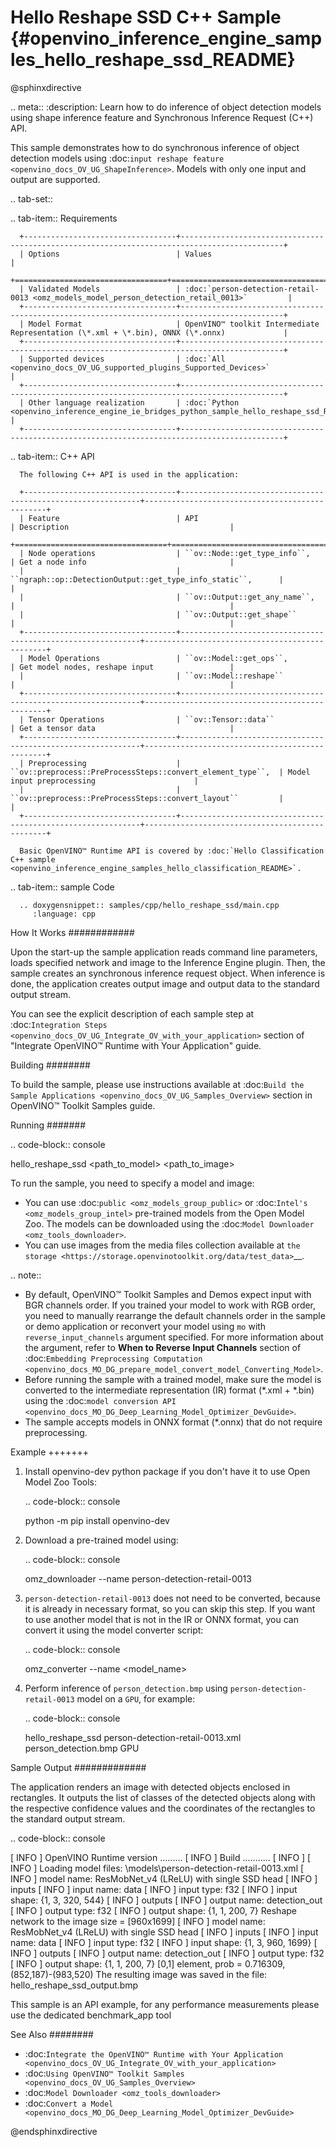 # Hello Reshape SSD C++ Sample {#openvino_inference_engine_samples_hello_reshape_ssd_README}

@sphinxdirective

.. meta::
   :description: Learn how to do inference of object 
                 detection models using shape inference feature and Synchronous 
                 Inference Request (C++) API.


This sample demonstrates how to do synchronous inference of object detection models using :doc:`input reshape feature <openvino_docs_OV_UG_ShapeInference>`.
Models with only one input and output are supported.

.. tab-set::

   .. tab-item:: Requirements 

      +----------------------------------+---------------------------------------------------------------------------------------------+
      | Options                          | Values                                                                                      |
      +==================================+=============================================================================================+
      | Validated Models                 | :doc:`person-detection-retail-0013 <omz_models_model_person_detection_retail_0013>`         |
      +----------------------------------+---------------------------------------------------------------------------------------------+
      | Model Format                     | OpenVINO™ toolkit Intermediate Representation (\*.xml + \*.bin), ONNX (\*.onnx)             |
      +----------------------------------+---------------------------------------------------------------------------------------------+
      | Supported devices                | :doc:`All <openvino_docs_OV_UG_supported_plugins_Supported_Devices>`                        |
      +----------------------------------+---------------------------------------------------------------------------------------------+
      | Other language realization       | :doc:`Python <openvino_inference_engine_ie_bridges_python_sample_hello_reshape_ssd_README>` |
      +----------------------------------+---------------------------------------------------------------------------------------------+

   .. tab-item:: C++ API 

      The following C++ API is used in the application:

      +----------------------------------+-------------------------------------------------------------+------------------------------------------------+
      | Feature                          | API                                                         | Description                                    |
      +==================================+=============================================================+================================================+
      | Node operations                  | ``ov::Node::get_type_info``,                                | Get a node info                                |
      |                                  | ``ngraph::op::DetectionOutput::get_type_info_static``,      |                                                |
      |                                  | ``ov::Output::get_any_name``,                               |                                                |
      |                                  | ``ov::Output::get_shape``                                   |                                                |
      +----------------------------------+-------------------------------------------------------------+------------------------------------------------+
      | Model Operations                 | ``ov::Model::get_ops``,                                     | Get model nodes, reshape input                 |
      |                                  | ``ov::Model::reshape``                                      |                                                |
      +----------------------------------+-------------------------------------------------------------+------------------------------------------------+
      | Tensor Operations                | ``ov::Tensor::data``                                        | Get a tensor data                              |
      +----------------------------------+-------------------------------------------------------------+------------------------------------------------+
      | Preprocessing                    | ``ov::preprocess::PreProcessSteps::convert_element_type``,  | Model input preprocessing                      |
      |                                  | ``ov::preprocess::PreProcessSteps::convert_layout``         |                                                |
      +----------------------------------+-------------------------------------------------------------+------------------------------------------------+

      Basic OpenVINO™ Runtime API is covered by :doc:`Hello Classification C++ sample <openvino_inference_engine_samples_hello_classification_README>`.

   .. tab-item:: sample Code

      .. doxygensnippet:: samples/cpp/hello_reshape_ssd/main.cpp 
         :language: cpp


How It Works
############

Upon the start-up the sample application reads command line parameters, loads specified network and image to the Inference
Engine plugin. Then, the sample creates an synchronous inference request object. When inference is done, the application creates output image and output data to the standard output stream.

You can see the explicit description of each sample step at :doc:`Integration Steps <openvino_docs_OV_UG_Integrate_OV_with_your_application>` section of "Integrate OpenVINO™ Runtime with Your Application" guide.

Building
########

To build the sample, please use instructions available at :doc:`Build the Sample Applications <openvino_docs_OV_UG_Samples_Overview>` section in OpenVINO™ Toolkit Samples guide.

Running
#######

.. code-block:: console
   
   hello_reshape_ssd <path_to_model> <path_to_image> <device>

To run the sample, you need to specify a model and image:

- You can use :doc:`public <omz_models_group_public>` or :doc:`Intel's <omz_models_group_intel>` pre-trained models from the Open Model Zoo. The models can be downloaded using the :doc:`Model Downloader <omz_tools_downloader>`.
- You can use images from the media files collection available at `the storage <https://storage.openvinotoolkit.org/data/test_data>`__.

.. note::
  
   - By default, OpenVINO™ Toolkit Samples and Demos expect input with BGR channels order. If you trained your model to work with RGB order, you need to manually rearrange the default channels order in the sample or demo application or reconvert your model using ``mo`` with ``reverse_input_channels`` argument specified. For more information about the argument, refer to **When to Reverse Input Channels** section of :doc:`Embedding Preprocessing Computation <openvino_docs_MO_DG_prepare_model_convert_model_Converting_Model>`.
   - Before running the sample with a trained model, make sure the model is converted to the intermediate representation (IR) format (\*.xml + \*.bin) using the :doc:`model conversion API <openvino_docs_MO_DG_Deep_Learning_Model_Optimizer_DevGuide>`.
   - The sample accepts models in ONNX format (\*.onnx) that do not require preprocessing.

Example
+++++++

1. Install openvino-dev python package if you don't have it to use Open Model Zoo Tools:

   .. code-block:: console
      
      python -m pip install openvino-dev

2. Download a pre-trained model using:

   .. code-block:: console
      
      omz_downloader --name person-detection-retail-0013

3. ``person-detection-retail-0013`` does not need to be converted, because it is already in necessary format, so you can skip this step. If you want to use another model that is not in the IR or ONNX format, you can convert it using the model converter script:

   .. code-block:: console
      
      omz_converter --name <model_name>

4. Perform inference of ``person_detection.bmp`` using ``person-detection-retail-0013`` model on a ``GPU``, for example:
   
   .. code-block:: console
      
      hello_reshape_ssd person-detection-retail-0013.xml person_detection.bmp GPU

Sample Output
#############

The application renders an image with detected objects enclosed in rectangles. It outputs the list of classes of the detected objects along with the respective confidence values and the coordinates of the rectangles to the standard output stream.

.. code-block:: console
   
   [ INFO ] OpenVINO Runtime version ......... <version>
   [ INFO ] Build ........... <build>
   [ INFO ]
   [ INFO ] Loading model files: \models\person-detection-retail-0013.xml
   [ INFO ] model name: ResMobNet_v4 (LReLU) with single SSD head
   [ INFO ]     inputs
   [ INFO ]         input name: data
   [ INFO ]         input type: f32
   [ INFO ]         input shape: {1, 3, 320, 544}
   [ INFO ]     outputs
   [ INFO ]         output name: detection_out
   [ INFO ]         output type: f32
   [ INFO ]         output shape: {1, 1, 200, 7}
   Reshape network to the image size = [960x1699]
   [ INFO ] model name: ResMobNet_v4 (LReLU) with single SSD head
   [ INFO ]     inputs
   [ INFO ]         input name: data
   [ INFO ]         input type: f32
   [ INFO ]         input shape: {1, 3, 960, 1699}
   [ INFO ]     outputs
   [ INFO ]         output name: detection_out
   [ INFO ]         output type: f32
   [ INFO ]         output shape: {1, 1, 200, 7}
   [0,1] element, prob = 0.716309,    (852,187)-(983,520)
   The resulting image was saved in the file: hello_reshape_ssd_output.bmp
   
   This sample is an API example, for any performance measurements please use the dedicated benchmark_app tool

See Also
########

- :doc:`Integrate the OpenVINO™ Runtime with Your Application <openvino_docs_OV_UG_Integrate_OV_with_your_application>`
- :doc:`Using OpenVINO™ Toolkit Samples <openvino_docs_OV_UG_Samples_Overview>`
- :doc:`Model Downloader <omz_tools_downloader>`
- :doc:`Convert a Model <openvino_docs_MO_DG_Deep_Learning_Model_Optimizer_DevGuide>`

@endsphinxdirective

